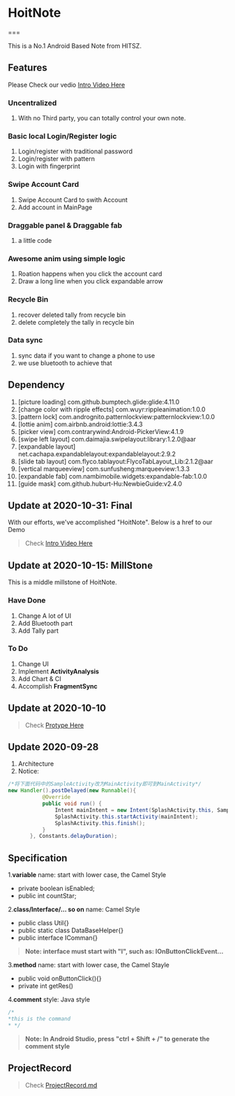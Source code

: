 # HoitNote

===

This is a No.1 Android Based Note from HITSZ.

## Features

Please Check our vedio [Intro Video Here](./HoitNote.mp4)

### Uncentralized

1. With no Third party, you can totally control your own note.

### Basic local Login/Register logic

1. Login/register with traditional password
2. Login/register with pattern
3. Login with fingerprint

### Swipe Account Card

1. Swipe Account Card to swith Account
2. Add account in MainPage

### Draggable panel & Draggable fab

1. a little code

### Awesome anim using simple logic

1. Roation happens when you click the account card
2. Draw a long line when you click expandable arrow

### Recycle Bin

1. recover deleted tally from recycle bin
2. delete completely the tally in recycle bin

### Data sync

1. sync data if you want to change a phone to use
2. we use bluetooth to achieve that

## Dependency

1. [picture loading] com.github.bumptech.glide:glide:4.11.0
2. [change color with ripple effects] com.wuyr:rippleanimation:1.0.0
3. [pattern lock] com.andrognito.patternlockview:patternlockview:1.0.0
4. [lottie anim] com.airbnb.android:lottie:3.4.3
5. [picker view] com.contrarywind:Android-PickerView:4.1.9
6. [swipe left layout] com.daimajia.swipelayout:library:1.2.0@aar
7. [expandable layout] net.cachapa.expandablelayout:expandablelayout:2.9.2
8. [slide tab layout] com.flyco.tablayout:FlycoTabLayout_Lib:2.1.2@aar
9. [vertical marqueeview] com.sunfusheng:marqueeview:1.3.3
10. [expandable fab] com.nambimobile.widgets:expandable-fab:1.0.0
11. [guide mask] com.github.huburt-Hu:NewbieGuide:v2.4.0

## Update at 2020-10-31: Final

With our efforts, we've accomplished "HoitNote". Below is a href to our Demo
> Check [Intro Video Here](./HoitNote.mp4)

## Update at 2020-10-15: MillStone

This is a middle millstone of HoitNote.  

### Have Done

1. Change A lot of UI
2. Add Bluetooth part
3. Add Tally part

### To Do

1. Change UI
2. Implement **ActivityAnalysis**
3. Add Chart & CI
4. Accomplish **FragmentSync**

## Update at 2020-10-10

> Check [Protype Here](https://modao.cc/app/6586f50c7704b77aec1c8f04667addcf1b4e3f81/embed/v2)

## Update 2020-09-28

1. Architecture
2. Notice:

 ```java
 /*将下面代码中的SampleActivity改为MainActivity即可到MainActivity*/
 new Handler().postDelayed(new Runnable(){
            @Override
            public void run() {
                Intent mainIntent = new Intent(SplashActivity.this, SampleActivity.class);
                SplashActivity.this.startActivity(mainIntent);
                SplashActivity.this.finish();
            }
        }, Constants.delayDuration);

 ```

## Specification

1.**variable** name: start with lower case, the Camel Style

- private boolean isEnabled;
- public int countStar;

2.**class/Interface/... so on** name: Camel Style

- public class Util{}
- public static class DataBaseHelper{}
- public interface IComman{}

> **Note: interface must start with "I", such as: IOnButtonClickEvent...**

3.**method** name: start with lower case, the Camel Stayle

- public void onButtonClick(){}
- private int getRes()

4.**comment** style: Java style

 ```java
 /*
 *this is the command
 * */
 ```

> **Note: In Android Studio, press "ctrl + Shift + /" to generate the comment style**

## ProjectRecord

> Check [ProjectRecord.md](https://github.com/Hoit-23o2/HoitNote/blob/master/ProjectRecord.md)
